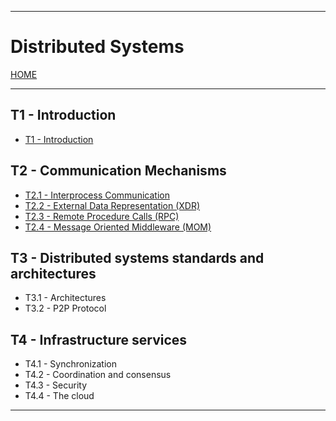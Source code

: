 
---
# Distributed Systems

[HOME](../../README.md)

---
## T1 - Introduction
- [T1 - Introduction](UNIOVI/3S2_DistSys/data/T1.md)
## T2 - Communication Mechanisms
- [T2.1 - Interprocess Communication](T21.md)
- [T2.2 - External Data Representation (XDR)](T22.md)
- [T2.3 - Remote Procedure Calls (RPC)](T23.md)
- [T2.4 - Message Oriented Middleware (MOM)](T24.md)
## T3 - Distributed systems standards and architectures
- T3.1 - Architectures
- T3.2 - P2P Protocol
## T4 - Infrastructure services
- T4.1 - Synchronization
- T4.2 - Coordination and consensus
- T4.3 - Security
- T4.4 - The cloud

---